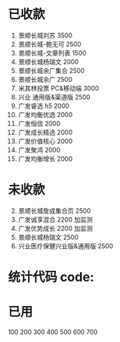 # 已收款

1.  景顺长城刘苏 3500
2.  景顺长城-鲍无可 2500
3.  景顺长城-文章列表 1500
4.  景顺长城杨瑞文 2000
5.  景顺长城余广集合 2500
6.  景顺长城余广 2500
7.  米其林投票 PC&移动端 3000
8.  兴业 通用版&渠道版 2500
9.  广发睿选 h5 2000
10. 广发均衡优选 2000
11. 广发恒信 2000
12. 广发成长精选 2000
13. 广发价值核心 2000
14. 广发聚鸿 2000
15. 广发均衡增长 2000

# 未收款

2. 景顺长城詹成集合页 2500
3. 广发诚享混合 2200 加监测
4. 广发优势成长 2200 加监测
5. 景顺长城杨瑞文 2500
6. 兴业医疗保健兴业版&通用版 2500

# 统计代码 code:

# 已用

100
200
300
400
500
600
700
